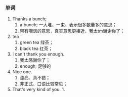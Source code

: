 ### 单词
1. Thanks a bunch;
    1. a bunch; 一大堆、一束、表示很多数量多的意思；
    2. 带有嘲讽的意思，真实意思更接近，我太tm谢谢你了；
2. tea
    1. green tea 绿茶；
    2. black tea 红茶；
3. I can't thank you enough.
    1. 我太感谢你了；
    2. enough; 足够的
4. Nice one.
    1. 漂亮、真不错；
    2. 非正式、口语比较常见；
5. That's very kind of you.
    1. 


